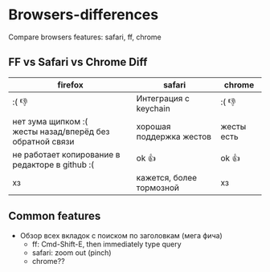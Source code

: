# Browsers-differences
Compare browsers features: safari, ff, chrome

## FF vs Safari vs Chrome Diff

| firefox | safari | chrome |
| ------- | ------ | ------ |
| :( :-1: | Интеграция с keychain | :( :-1: |
| нет зума щипком :( <br/> жесты назад/вперёд без обратной связи | хорошая поддержка жестов | жесты есть |
| не работает копирование в редакторе в github :( | ok :+1: | ok :+1: |
| хз | кажется, более тормозной | хз |

## Common features
* Обзор всех вкладок с поиском по заголовкам (мега фича)
  * ff: Cmd-Shift-E, then immediately type query
  * safari: zoom out (pinch)
  * chrome??
